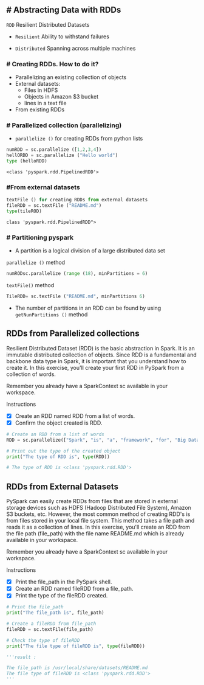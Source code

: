 ## # Abstracting Data with RDDs
`RDD` Resilient Distributed Datasets

  - `Resilient` Ability to withstand failures

  - `Distributed` Spanning across multiple machines
### # Creating RDDs. How to do it?

- Parallelizing an existing collection of objects
- External datasets:
  - Files in HDFS
  - Objects in Amazon $3 bucket
  - lines in a text file
- From existing RDDs
### # Parallelized collection (parallelizing)
- `parallelize ()` for creating RDDs from python lists
```py
numRDD = sc.parallelize ([1,2,3,4])
hellORDD = sc.parallelize ("Hello world")
type (helloRDD)
```
    <class 'pyspark.rdd.PipelinedRDD'>
    
### #From external datasets
```py
textFile () for creating RDDs from external datasets
fileRDD = sc.textFile ("README.md")
type(tileROD)
```
    class 'pyspark.rdd.PipelinedRDD">
### # Partitioning pyspark

- A partition is a logical division of a large distributed data set

`parallelize ()` method
```py
numRODsc.parallelize (range (18), minPartitions = 6)
```
`textFile()` method
```py
TileRDD= sc.textFile ("README.md", minPartitions 6)
```
- The number of partitions in an RDD can be found by using `getNunPartitions ()` method
## RDDs from Parallelized collections

Resilient Distributed Dataset (RDD) is the basic abstraction in Spark. It is an immutable distributed collection of objects. Since RDD is a fundamental and backbone data type in Spark, it is important that you understand how to create it. In this exercise, you'll create your first RDD in PySpark from a collection of words.

Remember you already have a SparkContext sc available in your workspace.

Instructions
- [x] Create an RDD named RDD from a list of words.
- [x] Confirm the object created is RDD.
```py
# Create an RDD from a list of words
RDD = sc.parallelize(["Spark", "is", "a", "framework", "for", "Big Data processing"])

# Print out the type of the created object
print("The type of RDD is", type(RDD))

# The type of RDD is <class 'pyspark.rdd.RDD'>
```
## RDDs from External Datasets

PySpark can easily create RDDs from files that are stored in external storage devices such as HDFS (Hadoop Distributed File System), Amazon S3 buckets, etc. However, the most common method of creating RDD's is from files stored in your local file system. This method takes a file path and reads it as a collection of lines. In this exercise, you'll create an RDD from the file path (file_path) with the file name README.md which is already available in your workspace.

Remember you already have a SparkContext sc available in your workspace.

Instructions
- [x] Print the file_path in the PySpark shell.
- [x] Create an RDD named fileRDD from a file_path.
- [x] Print the type of the fileRDD created.
```py
# Print the file_path
print("The file_path is", file_path)

# Create a fileRDD from file_path
fileRDD = sc.textFile(file_path)

# Check the type of fileRDD
print("The file type of fileRDD is", type(fileRDD))

'''result : 

The file_path is /usr/local/share/datasets/README.md
The file type of fileRDD is <class 'pyspark.rdd.RDD'>
'''
```
